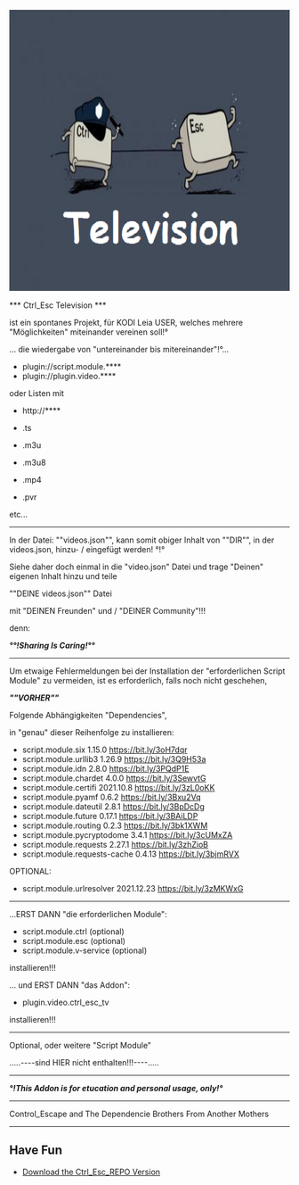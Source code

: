 ![Control Escape TV](icon.png)

*** Ctrl_Esc Television ***

ist ein spontanes Projekt, für KODI Leia USER,
welches mehrere "Möglichkeiten" miteinander vereinen soll!°

... die wiedergabe von "untereinander bis mitereinander"!°...

- plugin://script.module.****
- plugin://plugin.video.****
 
oder Listen mit 
- http://****

- .ts 
- .m3u
- .m3u8
- .mp4
- .pvr

etc... 

--------------------------------------------------------------------------------------------

In der Datei: ""videos.json"", kann somit obiger Inhalt
von ""DIR"", in der videos.json, hinzu- / eingefügt werden!  °!°


Siehe daher doch einmal in die "video.json" Datei 
und trage "Deinen" eigenen Inhalt hinzu 
und teile

 ""DEINE videos.json"" Datei
 
mit "DEINEN Freunden" und / "DEINER Community"!!!

denn:

***°°!Sharing Is Caring!°°***

--------------------------------------------------------------------------------------------

Um etwaige Fehlermeldungen bei der Installation der "erforderlichen Script Module" zu vermeiden,
ist es erforderlich,
falls noch nicht geschehen,

***""VORHER""***

Folgende Abhängigkeiten "Dependencies",

in "genau" dieser Reihenfolge zu installieren:

- script.module.six				1.15.0		https://bit.ly/3oH7dqr
- script.module.urllib3			1.26.9		https://bit.ly/3Q9H53a
- script.module.idn				2.8.0		https://bit.ly/3PQdP1E
- script.module.chardet			4.0.0		https://bit.ly/3SewvtG
- script.module.certifi			2021.10.8	https://bit.ly/3zL0oKK
- script.module.pyamf			0.6.2		https://bit.ly/3Bxu2Vq
- script.module.dateutil		2.8.1		https://bit.ly/3BpDcDg
- script.module.future			0.17.1		https://bit.ly/3BAiLDP
- script.module.routing			0.2.3		https://bit.ly/3bk1XWM
- script.module.pycryptodome	3.4.1		https://bit.ly/3cUMxZA
- script.module.requests		2.27.1		https://bit.ly/3zhZioB
- script.module.requests-cache	0.4.13		https://bit.ly/3bjmRVX

OPTIONAL:

- script.module.urlresolver		2021.12.23	https://bit.ly/3zMKWxG

--------------------------------------------------------------------------------------------
...ERST DANN "die erforderlichen Module":

- script.module.ctrl (optional)
- script.module.esc (optional)
- script.module.v-service (optional)

installieren!!!


... und ERST DANN "das Addon":

- plugin.video.ctrl_esc_tv

installieren!!!

--------------------------------------------------------------------------------------------


Optional, oder weitere "Script Module"


.....----sind HIER nicht enthalten!!!----.....


--------------------------------------------------------------------------------------------

***°!This Addon is for etucation and personal usage, only!°***

--------------------------------------------------------------------------------------------

Control_Escape
and
The Dependencie Brothers From Another Mothers

--------------------------------------------------------------------------------------------
Have Fun
--------------------------------------------------------------------------------------------


* [Download the Ctrl_Esc_REPO Version](https://bit.ly/3dHqq9c)






